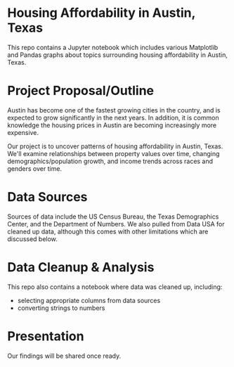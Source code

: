 # Housing Affordability in Austin, Texas
This repo contains a Jupyter notebook which includes various Matplotlib and Pandas graphs about topics surrounding housing affordability in Austin, Texas. 

# Project Proposal/Outline
Austin has become one of the fastest growing cities in the country, and is expected to grow significantly in the next years. In addition, it is common knowledge the housing prices in Austin are becoming increasingly more expensive. 

Our project is to uncover patterns of housing affordability in Austin, Texas. We'll examine relationships between property values over time, changing demographics/population growth, and income trends across races and genders over time. 

# Data Sources 
Sources of data include the US Census Bureau, the Texas Demographics Center, and the Department of Numbers. We also pulled from Data USA for cleaned up data, although this comes with other limitations which are discussed below. 

# Data Cleanup & Analysis 
This repo also contains a notebook where data was cleaned up, including:

* selecting appropriate columns from data sources 
* converting strings to numbers 

# Presentation 
Our findings will be shared once ready. 
